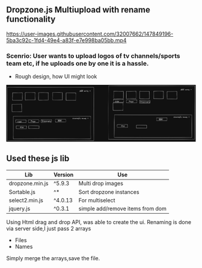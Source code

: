 ## Dropzone.js Multiupload with rename functionality


https://user-images.githubusercontent.com/32007662/147849196-5ba3c92c-1fd4-49e4-a83f-e7e998ba05bb.mp4



### Scenrio: User wants to upload logos of tv channels/sports team etc, if he uploads one by one it is a hassle. 

- Rough design, how UI might look


![UI drawn using excalidraw](https://raw.githubusercontent.com/sahilkashyap64/dropzone-sortablejs-multiupload-rename/master/img/UI%20formultiupload%20and%20rename.png)


## Used these js lib
 
| Lib | Version | Use |
| ------ | ------ | --- |
| dropzone.min.js | ^5.9.3 | Multi drop images |
| Sortable.js | ^* | Sort dropzone instances|
| select2.min.js | ^4.0.13 | For multiselect|
| jquery.js | ^0.3.1 | simple add/remove items from dom|

Using Html drag and drop API, was able to create the ui.
Renaming is done via server side,I just pass 2 arrays
- Files
- Names

Simply merge the arrays,save the file.
